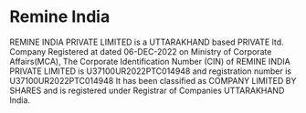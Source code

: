 # Remine India
REMINE INDIA PRIVATE LIMITED is a UTTARAKHAND based PRIVATE ltd. Company Registered at dated 06-DEC-2022 on Ministry of Corporate Affairs(MCA), The Corporate Identification Number (CIN) of REMINE INDIA PRIVATE LIMITED is U37100UR2022PTC014948 and registration number is U37100UR2022PTC014948 It has been classified as COMPANY LIMITED BY SHARES and is registered under Registrar of Companies UTTARAKHAND India.